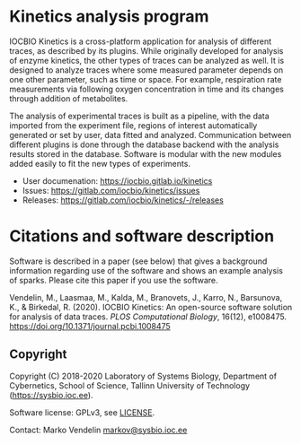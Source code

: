 # Kinetics analysis program

IOCBIO Kinetics is a cross-platform application for analysis of
different traces, as described by its plugins. While originally
developed for analysis of enzyme kinetics, the other types of traces
can be analyzed as well. It is designed to analyze traces where some
measured parameter depends on one other parameter, such as time or
space. For example, respiration rate measurements via following oxygen
concentration in time and its changes through addition of metabolites.

The analysis of experimental traces is built as a pipeline, with the
data imported from the experiment file, regions of interest
automatically generated or set by user, data fitted and
analyzed. Communication between different plugins is done through the
database backend with the analysis results stored in the
database. Software is modular with the new modules added easily to fit
the new types of experiments.

- User documenation: https://iocbio.gitlab.io/kinetics
- Issues: https://gitlab.com/iocbio/kinetics/issues
- Releases: https://gitlab.com/iocbio/kinetics/-/releases

# Citations and software description

Software is described in a paper (see below) that gives a background
information regarding use of the software and shows an example
analysis of sparks. Please cite this paper if you use the software.

Vendelin, M., Laasmaa, M., Kalda, M., Branovets, J., Karro, N.,
Barsunova, K., & Birkedal, R. (2020). IOCBIO Kinetics: An open-source
software solution for analysis of data traces. _PLOS Computational
Biology_, 16(12), e1008475. https://doi.org/10.1371/journal.pcbi.1008475

## Copyright

Copyright (C) 2018-2020 Laboratory of Systems Biology, Department of
Cybernetics, School of Science, Tallinn University of Technology
(https://sysbio.ioc.ee).

Software license: GPLv3, see [LICENSE](LICENSE).

Contact: Marko Vendelin <markov@sysbio.ioc.ee>
